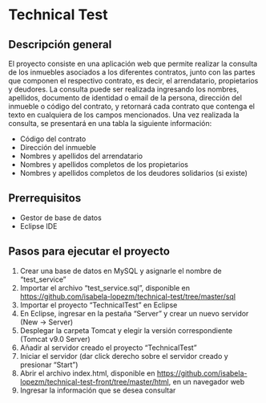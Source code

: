 # Technical Test
## Descripción general
El proyecto consiste en una aplicación web que permite realizar la consulta de los inmuebles asociados a los diferentes contratos, junto con las partes que componen el respectivo contrato, es decir, el arrendatario, propietarios y deudores. 
La consulta puede ser realizada ingresando los nombres, apellidos, documento de identidad o email de la persona, dirección del inmueble o código del contrato, y retornará cada contrato que contenga el texto en cualquiera de los campos mencionados.
Una vez realizada la consulta, se presentará en una tabla la siguiente información: 
-	Código del contrato
-	Dirección del inmueble
-	Nombres y apellidos del arrendatario
-	Nombres y apellidos completos de los propietarios
-	Nombres y apellidos completos de los deudores solidarios (si existe)

## Prerrequisitos
-	Gestor de base de datos
-	Eclipse IDE

## Pasos para ejecutar el proyecto
1.	Crear una base de datos en MySQL y asignarle el nombre de “test_service”
2.	Importar el archivo “test_service.sql”, disponible en https://github.com/isabela-lopezm/technical-test/tree/master/sql
3.	Importar el proyecto “TechnicalTest” en Eclipse
4.	En Eclipse, ingresar en la pestaña “Server” y crear un nuevo servidor (New -> Server)
5.	Desplegar la carpeta 	Tomcat y elegir la versión correspondiente (Tomcat v9.0 Server)
6.	Añadir al servidor creado el proyecto “TechnicalTest”
7.	Iniciar el servidor (dar click derecho sobre el servidor creado y presionar “Start”)
8.	Abrir el archivo index.html, disponible en https://github.com/isabela-lopezm/technical-test-front/tree/master/html, en un navegador web
9.	Ingresar la información que se desea consultar


